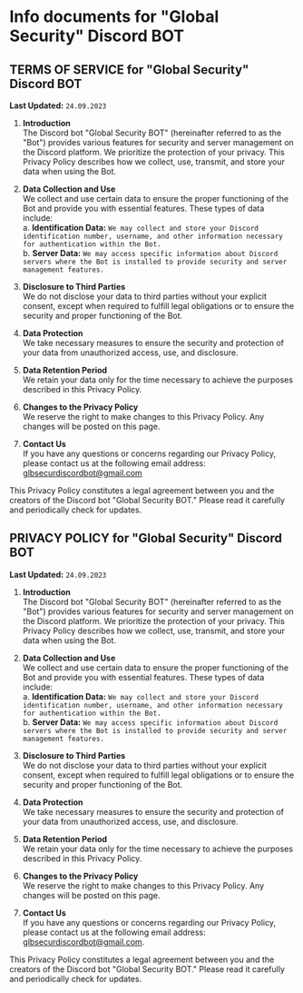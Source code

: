 # Info documents for "Global Security" Discord BOT
## TERMS OF SERVICE for "Global Security" Discord BOT

**Last Updated:** `24.09.2023`  

1. **Introduction**  
The Discord bot "Global Security BOT" (hereinafter referred to as the "Bot") provides various features for security and server management on the Discord platform. We prioritize the protection of your privacy. This Privacy Policy describes how we collect, use, transmit, and store your data when using the Bot.  

2. **Data Collection and Use**  
We collect and use certain data to ensure the proper functioning of the Bot and provide you with essential features. These types of data include:  
a. **Identification Data:** `We may collect and store your Discord identification number, username, and other information necessary for authentication within the Bot.`  
b. **Server Data:** `We may access specific information about Discord servers where the Bot is installed to provide security and server management features.`  

3. **Disclosure to Third Parties**  
We do not disclose your data to third parties without your explicit consent, except when required to fulfill legal obligations or to ensure the security and proper functioning of the Bot.

4. **Data Protection**  
We take necessary measures to ensure the security and protection of your data from unauthorized access, use, and disclosure.

5. **Data Retention Period**  
We retain your data only for the time necessary to achieve the purposes described in this Privacy Policy.

6. **Changes to the Privacy Policy**  
We reserve the right to make changes to this Privacy Policy. Any changes will be posted on this page.

7. **Contact Us**  
If you have any questions or concerns regarding our Privacy Policy, please contact us at the following email address: glbsecurdiscordbot@gmail.com  

This Privacy Policy constitutes a legal agreement between you and the creators of the Discord bot "Global Security BOT." Please read it carefully and periodically check for updates.  
## PRIVACY POLICY for "Global Security" Discord BOT

**Last Updated:** `24.09.2023`  

1. **Introduction**  
The Discord bot "Global Security BOT" (hereinafter referred to as the "Bot") provides various features for security and server management on the Discord platform. We prioritize the protection of your privacy. This Privacy Policy describes how we collect, use, transmit, and store your data when using the Bot.  

2. **Data Collection and Use**  
We collect and use certain data to ensure the proper functioning of the Bot and provide you with essential features. These types of data include:  
a. **Identification Data:** `We may collect and store your Discord identification number, username, and other information necessary for authentication within the Bot.`  
b. **Server Data:** `We may access specific information about Discord servers where the Bot is installed to provide security and server management features.`  

3. **Disclosure to Third Parties**  
We do not disclose your data to third parties without your explicit consent, except when required to fulfill legal obligations or to ensure the security and proper functioning of the Bot.  

4. **Data Protection**  
We take necessary measures to ensure the security and protection of your data from unauthorized access, use, and disclosure.  

5. **Data Retention Period**  
We retain your data only for the time necessary to achieve the purposes described in this Privacy Policy.  

6. **Changes to the Privacy Policy**  
We reserve the right to make changes to this Privacy Policy. Any changes will be posted on this page.  

7. **Contact Us**  
If you have any questions or concerns regarding our Privacy Policy, please contact us at the following email address: glbsecurdiscordbot@gmail.com.  

This Privacy Policy constitutes a legal agreement between you and the creators of the Discord bot "Global Security BOT." Please read it carefully and periodically check for updates.  
